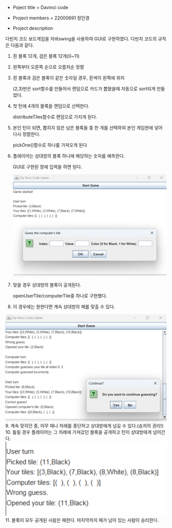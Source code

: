 - Poject title = Davinci code
- Project members = 22000691 정인경

- Project description

다빈치 코드 보드게임을 자바swing을 사용하여 GUI로 구현하였다.
다빈치 코드의 규칙은 다음과 같다.

1. 흰 블록 12개, 검은 블록 12개(0~11)
2. 왼쪽부터 오른쪽 순으로 오름차순 정렬
3. 흰 블록과 검은 블록이 같은 숫자일 경우, 흰색이 왼쪽에 위치

   (2,3)번은 sort함수를 만들어서 랜덤으로 카드가 뽑혔을때 자동으로 sort되게 만들었다.
4. 첫 턴에 4개의 블록을 랜덤으로 선택한다.

   distributeTiles함수로 랜덤으로 가지게 된다.
5. 본인 턴이 되면, 뽑히지 않은 남은 블록들 중 한 개를 선택하여 본인 게임판에 넣어 다시 정렬한다.
  
   pickOne()함수로 하나를 가져오게 된다
6. 플레이어는 상대방의 블록 하나에 해당하는 숫자를 예측한다.

   GUI로 구현된 창에 입력을 하면 된다.

   <img src= 'https://github.com/22000691/Java_Final/blob/main/DavinciCode/screenshot/userInput.png?raw=true'>
7. 맞을 경우 상대방의 블록이 공개된다.

   openUserTile/computerTile중 하나로 구현했다.
8. 이 경우에는 원한다면 계속 상대방의 패를 맞출 수 있다.

<img src= 'https://github.com/22000691/Java_Final/blob/main/DavinciCode/screenshot/Correct%20answer.png?raw=true'>
9. 계속 맞히던 중, 아무 때나 차례를 중단하고 상대방에게 넘길 수 있다.(승자의 권리!)
10. 틀릴 경우 플레이어는 그 차례에 가져갔던 블록을 공개하고 턴이 상대방에게 넘어간다.

<img src= 'https://github.com/22000691/Java_Final/blob/main/DavinciCode/screenshot/WrongAnswer.png?raw=true'>
11. 블록이 모두 공개된 사람은 패한다. 마지막까지 패가 남아 있는 사람이 승리한다.
